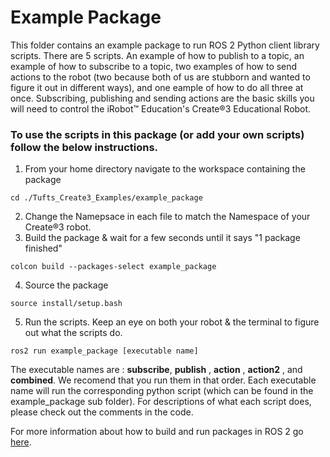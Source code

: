 # Example Package 

This folder contains an example package to run ROS 2 Python client library scripts. There are 5 scripts. An example of how to publish to a topic, an example of how to subscribe to a topic, two examples of how to send actions to the robot (two because both of us are stubborn and wanted to figure it out in different ways), and one eample of how to do all three at once. Subscribing, publishing and sending actions are the basic skills you will need to control the iRobot™ Education's Create®3 Educational Robot.

### To use the scripts in this package (or add your own scripts) follow the below instructions. 

1. From your home directory navigate to the workspace containing the package 
```
cd ./Tufts_Create3_Examples/example_package
```
2. Change the Namepsace in each file to match the Namespace of your Create®3 robot.
3. Build the package & wait for a few seconds until it says "1 package finished"
```
colcon build --packages-select example_package
```
4. Source the package
```
source install/setup.bash
```
5. Run the scripts. Keep an eye on both your robot & the terminal to figure out what the scripts do. 
```
ros2 run example_package [executable name]
```
The executable names are : **subscribe**, **publish** , **action** , **action2** , and **combined**. 
We recomend that you run them in that order. Each executable name will run the corresponding python script (which can be found in the example_package sub folder). For descriptions of what each script does, please check out the comments in the code. 

For more information about how to build and run packages in ROS 2 go [here](https://katewujciak.wixsite.com/projectcreate/running-py-files-with-ros2).
